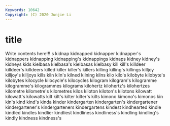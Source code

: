 ```yaml
---
Keywords: 10642
Copyright: (C) 2020 Junjie Li
---
```


# title

Write contents here!!!
s
kidnap 
kidnapped 
kidnapper 
kidnapper's 
kidnappers 
kidnapping 
kidnapping's 
kidnappings 
kidnaps 
kidney
kidney's 
kidneys 
kids 
kielbasa 
kielbasa's 
kielbasas 
kielbasy 
kill 
kill's 
killdeer
killdeer's 
killdeers 
killed 
killer 
killer's 
killers 
killing 
killing's 
killings 
killjoy
killjoy's 
killjoys 
kills 
kiln 
kiln's 
kilned 
kilning 
kilns 
kilo 
kilo's
kilobyte 
kilobyte's 
kilobytes 
kilocycle 
kilocycle's 
kilocycles 
kilogram 
kilogram's 
kilogramme 
kilogramme's
kilogrammes 
kilograms 
kilohertz 
kilohertz's 
kilohertzes 
kilometre 
kilometre's 
kilometres 
kilos 
kiloton
kiloton's 
kilotons 
kilowatt 
kilowatt's 
kilowatts 
kilt 
kilt's 
kilter 
kilter's 
kilts
kimono 
kimono's 
kimonos 
kin 
kin's 
kind 
kind's 
kinda 
kinder 
kindergarten
kindergarten's 
kindergartener 
kindergartener's 
kindergarteners 
kindergartens 
kindest 
kindhearted 
kindle 
kindled 
kindles
kindlier 
kindliest 
kindliness 
kindliness's 
kindling 
kindling's 
kindly 
kindness 
kindness's 

